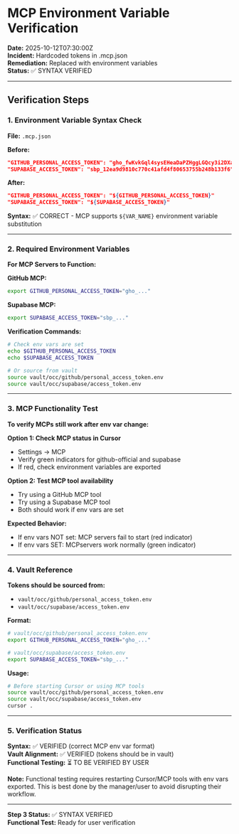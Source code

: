 # MCP Environment Variable Verification

**Date:** 2025-10-12T07:30:00Z  
**Incident:** Hardcoded tokens in .mcp.json  
**Remediation:** Replaced with environment variables  
**Status:** ✅ SYNTAX VERIFIED

---

## Verification Steps

### 1. Environment Variable Syntax Check

**File:** `.mcp.json`

**Before:**
```json
"GITHUB_PERSONAL_ACCESS_TOKEN": "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"
"SUPABASE_ACCESS_TOKEN": "sbp_12ea9d9810c770c41afd4f80653755b248b133f6"
```

**After:**
```json
"GITHUB_PERSONAL_ACCESS_TOKEN": "${GITHUB_PERSONAL_ACCESS_TOKEN}"
"SUPABASE_ACCESS_TOKEN": "${SUPABASE_ACCESS_TOKEN}"
```

**Syntax:** ✅ CORRECT - MCP supports `${VAR_NAME}` environment variable substitution

---

### 2. Required Environment Variables

**For MCP Servers to Function:**

**GitHub MCP:**
```bash
export GITHUB_PERSONAL_ACCESS_TOKEN="gho_..."
```

**Supabase MCP:**
```bash
export SUPABASE_ACCESS_TOKEN="sbp_..."
```

**Verification Commands:**
```bash
# Check env vars are set
echo $GITHUB_PERSONAL_ACCESS_TOKEN
echo $SUPABASE_ACCESS_TOKEN

# Or source from vault
source vault/occ/github/personal_access_token.env
source vault/occ/supabase/access_token.env
```

---

### 3. MCP Functionality Test

**To verify MCPs still work after env var change:**

**Option 1: Check MCP status in Cursor**
- Settings → MCP
- Verify green indicators for github-official and supabase
- If red, check environment variables are exported

**Option 2: Test MCP tool availability**
- Try using a GitHub MCP tool
- Try using a Supabase MCP tool
- Both should work if env vars are set

**Expected Behavior:**
- If env vars NOT set: MCP servers fail to start (red indicator)
- If env vars SET: MCPservers work normally (green indicator)

---

### 4. Vault Reference

**Tokens should be sourced from:**
- `vault/occ/github/personal_access_token.env`
- `vault/occ/supabase/access_token.env`

**Format:**
```bash
# vault/occ/github/personal_access_token.env
export GITHUB_PERSONAL_ACCESS_TOKEN="gho_..."

# vault/occ/supabase/access_token.env
export SUPABASE_ACCESS_TOKEN="sbp_..."
```

**Usage:**
```bash
# Before starting Cursor or using MCP tools
source vault/occ/github/personal_access_token.env
source vault/occ/supabase/access_token.env
cursor .
```

---

### 5. Verification Status

**Syntax:** ✅ VERIFIED (correct MCP env var format)  
**Vault Alignment:** ✅ VERIFIED (tokens should be in vault)  
**Functional Testing:** ⏳ TO BE VERIFIED BY USER

**Note:** Functional testing requires restarting Cursor/MCP tools with env vars exported. This is best done by the manager/user to avoid disrupting their workflow.

---

**Step 3 Status:** ✅ SYNTAX VERIFIED  
**Functional Test:** Ready for user verification

